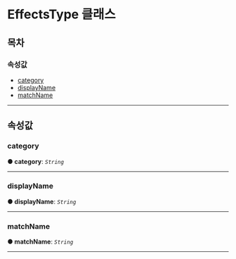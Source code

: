 # EffectsType 클래스

## 목차

### 속성값

- [category](_affectscript_.affectscriptapi.effectstype.md#category)
- [displayName](_affectscript_.affectscriptapi.effectstype.md#displayname)
- [matchName](_affectscript_.affectscriptapi.effectstype.md#matchname)

---

## 속성값

<a id="category"></a>

### category

**● category**: _`String`_

---

<a id="displayname"></a>

### displayName

**● displayName**: _`String`_

---

<a id="matchname"></a>

### matchName

**● matchName**: _`String`_

---
